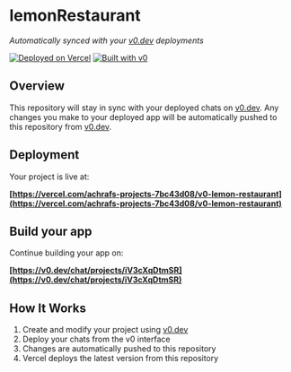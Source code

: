 # lemonRestaurant

*Automatically synced with your [v0.dev](https://v0.dev) deployments*

[![Deployed on Vercel](https://img.shields.io/badge/Deployed%20on-Vercel-black?style=for-the-badge&logo=vercel)](https://vercel.com/achrafs-projects-7bc43d08/v0-lemon-restaurant)
[![Built with v0](https://img.shields.io/badge/Built%20with-v0.dev-black?style=for-the-badge)](https://v0.dev/chat/projects/iV3cXqDtmSR)

## Overview

This repository will stay in sync with your deployed chats on [v0.dev](https://v0.dev).
Any changes you make to your deployed app will be automatically pushed to this repository from [v0.dev](https://v0.dev).

## Deployment

Your project is live at:

**[https://vercel.com/achrafs-projects-7bc43d08/v0-lemon-restaurant](https://vercel.com/achrafs-projects-7bc43d08/v0-lemon-restaurant)**

## Build your app

Continue building your app on:

**[https://v0.dev/chat/projects/iV3cXqDtmSR](https://v0.dev/chat/projects/iV3cXqDtmSR)**

## How It Works

1. Create and modify your project using [v0.dev](https://v0.dev)
2. Deploy your chats from the v0 interface
3. Changes are automatically pushed to this repository
4. Vercel deploys the latest version from this repository